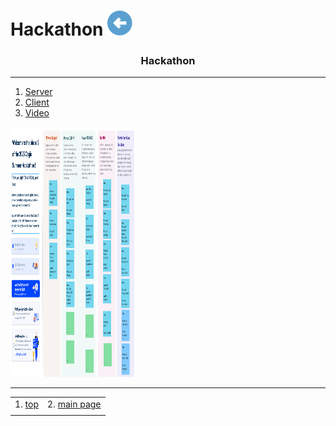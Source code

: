 # Hackathon [![back](/assets/back.svg)](../README.md) 

<h3 align="center">Hackathon</h3>

- - -

1. [Server](./server/README.md)
2. [Client](./client/README.md)
3. [Video](https://www.youtube.com/watch?v=OhMexqtfJGI)

<img src="https://github.com/1010836/portfolio/blob/main/hackathon/hackathon.gif" data-canonical-src="https://github.com/1010836/portfolio/blob/main/hackathon/hackathon.gif" width="200" height="400" />

- - -

|     |     |
| --- | --- |
| 1. [top](#Hackathon) | 2. [main page](/README.md) |
|     |     |